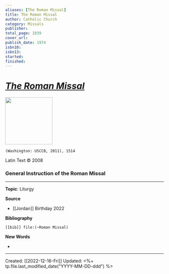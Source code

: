 ```yaml
---
aliases: [The Roman Missal]
title: The Roman Missal
author: Catholic Church
category: Missals
publisher: 
total_page: 1039
cover_url: 
publish_date: 1974
isbn10: 
isbn13: 
started: 
finished: 
---
```

# *[The Roman Missal]()* 


<img src="" width=150>

`(Washington: USCCB, 2011), 1514`

Latin Text © 2008


### General Instruction of the Roman Missal

--- 
**Topic**: Liturgy 

**Source**
- [[Jordan]] Birthday 2022


**Bibliography**

```query
[[bib]] file:(~Roman Missal)
```
 

**New Words**

- 

---
Created: [[2022-12-16-Fri]]
Updated: <%+ tp.file.last_modified_date("YYYY-MM-DD-ddd") %>

